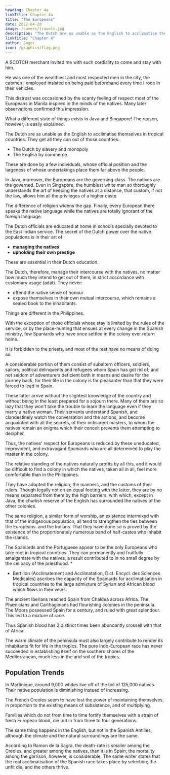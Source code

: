 ```yaml
---
heading: Chapter 4a
linkTitle: Chapter 4a
title: "The Europeans"
date: 2022-04-20
image: /covers/travels.jpg
description: "The Dutch are as unable as the English to acclimatise themselves in tropical countries. They get all they can out of those countries"
linkTitle: "Chapter 4"
author: Jagor
icon: /graphics/flag.png
---
```



<!-- COMPARATIVE POBITION OF EUROPEANS AND NATIVES IN ENGLISH, DUTCH, AND SPANISH COLONIES. -INFLUENCE OF SPANISH COLONIAL POLICY ON THE MANNERS AND CUSTOMS OF THE NATIVES.—THE COMFORTS OF PHILIPPINE LIFE.—COCOAPALM TREES, BAMBOOS. -->

A SCOTCH merchant <!-- to whom I brought a letter of introduction --> invited me with such cordiality to come and stay with him.<!-- , that I found myself unable to refuse. While thus living under the roof and protection of --> 

He was one of the wealthiest and most respected men in the city, the cabmen I employed insisted on being paid beforehand every time I rode in their vehicles. 

This distrust was occasioned by the scanty feeling of respect most of the Europeans in Manila inspired in the minds of the natives. Many later observations confirmed this impression. 

What a different state of things exists in Java and Singapore! The reason, however, is easily explained.

The Dutch are as unable as the English to acclimatise themselves in tropical countries. They get all they can out of those countries. <!--  in which they are only temporary sojourners, the former --> 
- The Dutch by slavery and monopoly
- The English by commerce. 

These are done by a <!-- In both cases, however, the end is accomplished by comparatively --> few individuals, whose official position and the largeness of whose undertakings place them far above the people. 

In Java, moreover, the Europeans are the governing class. The natives are the governed. Even in Singapore, the humblest white man so thoroughly understands the art of keeping the natives at a distance, that custom, if not the law, allows him all the privileges of a higher caste. 

The difference of religion widens the gap. Finally, every European there speaks the native language while the natives are totally ignorant of the foreign language.

The Dutch officials are educated at home in schools specially devoted to the East Indian service.  The secret of the Dutch power over the native populations is in their art of:
- **managing the natives**
- **upholding their own prestige**

These are essential in their Dutch education. 

The Dutch, therefore, manage their intercourse with the natives, no matter how much they intend to get out of them, in strict accordance with customary usage (adat). They never:
- offend the native sense of honour
- expose themselves in their own mutual intercourse, which remains a sealed book to the inhabitants.

Things are different in the Philippines. 

With the exception of those officials whose stay is limited by the rules of the service, or by the place-hunting that ensues at every change in the Spanish ministry, few Spaniards who have once settled in the colony ever return home. 

It is forbidden to the priests, and most of the rest have no means of doing so. 

A considerable portion of them consist of subaltern officers, soldiers, sailors, political delinquents and refugees whom Spain has got rid of; and not seldom of adventurers deficient both in means and desire for the journey back, for their life in the colony is far pleasanter than that they were forced to lead in Spain.

These latter arrive without the slightest knowledge of the country and without being in the least prepared for a sojourn there. Many of them are so lazy that they won't take the trouble to learn the language even if they marry a native woman. Their servants understand Spanish, and clandestinely watch the conversation and the actions, and become acquainted with all the secrets, of their indiscreet masters, to whom the natives remain an enigma which their conceit prevents them attempting to decipher,

Thus, the natives' respect for Europeans is reduced by these uneducated, improvident, and extravagant Spaniards who <!-- , no matter what may have been their position at home,  -->are all determined to play the master in the colony. 

The relative standing of the natives naturally profits by all this, and it would be difficult to find a colony in which the natives, taken all in all, feel more comfortable than in the Philippines. 

They have adopted the religion, the manners, and the customs of their rulers. Though legally not on an equal footing with the latter, they are by no means separated from them by the high barriers, with which, except in Java, the churlish reserve of the English has surrounded the natives of the other colonies.

The same religion, a similar form of worship, an existence intermixed with that of the indigenous population, all tend to strengthen the ties between the Europeans. and the Indians. That they have done so is proved by the existence of the proportionately numerous band of half-castes who inhabit the islands.

The Spaniards and the Portuguese appear to be the only Europeans who take root in tropical countries. They can permanently and fruitfully amalgamate with the natives, a result contributed to in no small degree by the celibacy of the priesthood. *

* Bertillon (Acclimatement and Acclimatation, Dict. Encycl. des Sciences Medicales) ascribes the capacity of the Spaniards for acclimatisation in tropical countries to the large admixture of Syrian and African blood which flows in their veins. 

The ancient Iberians reached Spain from Chaldea across Africa. The Phænicians and Carthaginians had flourishing colonies in the peninsula. The Moors possessed Spain for a century, and ruled with great splendour. This led to a mixture of race. 

Thus Spanish blood has 3 distinct times been abundantly crossell with that of Africa. 

The warm climate of the peninsula must also largely contribute to render its inhabitants fit for life in the tropics. The pure Indo-European race has never succeeded in establishing itself on the southern shores of the Mediterranean, much less in the arid soil of the tropics.


## Population Trends

In Martinique, around 9,000 whites live off of the toil of 125,000 natives. Their native population is diminishing instead of increasing. 

The French Creoles seem to have lost the power of maintaining themselves, in proportion to the existing means of subsistence, and of multiplying.

Families which do not from time to time fortify themselves with a strain of fresh European blood, die out in from three to four generations. 

The same thing happens in the English, but not in the Spanish Antilles, although the climate and the natural surroundings are the same. 

According to Ramon de la Sagra, the death-rate is smaller among the Creoles, and greater among the natives, than it is in Spain; the mortality among the garrison, however, is considerable. The same writer states that the real acclimatisation of the Spanish race takes place by selection; the unfit die, and the others thrive.

